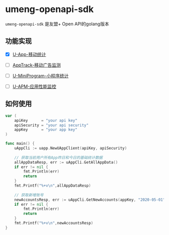 # umeng-openapi-sdk
`umeng-openapi-sdk` 是友盟+ Open API的golang版本

## 功能实现
- [x] <a href="https://developer.umeng.com/open-api/ns/com.umeng.uapp/apply">U-App-移动统计</a>
- [ ] <a href="https://developer.umeng.com/open-api/ns/com.umeng.apptrack/apply">AppTrack-移动广告监测</a>
- [ ] <a href="https://developer.umeng.com/open-api/ns/com.umeng.umini/apply">U-MiniProgram-小程序统计</a>
- [ ] <a href="https://developer.umeng.com/open-api/ns/com.umeng.uapm/apply">U-APM-应用性能监控</a>


## 如何使用
```go
var (
	apiKey      = "your api key"
	apiSecurity = "your api security"
	appKey      = "your app key"
)

func main() {
	uAppCli := uapp.NewUAppClient(apiKey, apiSecurity)
	
	// 获取当前用户所有App昨日和今日的基础统计数据
	allAppDataResp, err := uAppCli.GetAllAppData()
	if err != nil {
		fmt.Println(err)
		return
	}
	fmt.Printf("%+v\n",allAppDataResp)
	
	// 获取新增账号
	newAccountsResp, err := uAppCli.GetNewAccounts(appKey, "2020-05-01", "2020-05-11", "daily", "")
	if err != nil {
		fmt.Println(err)
		return
	}
	fmt.Printf("%+v\n",newAccountsResp)
}
```